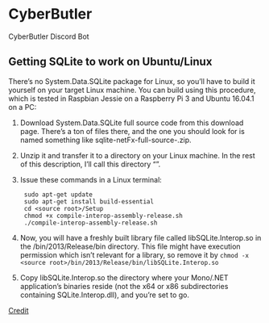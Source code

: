 # CyberButler
CyberButler Discord Bot

## Getting SQLite to work on Ubuntu/Linux

There’s no System.Data.SQLite package for Linux, so you’ll have to build it yourself on your target Linux machine. You can build using this procedure, which is tested in Raspbian Jessie on a Raspberry Pi 3 and Ubuntu 16.04.1 on a PC:

1. Download System.Data.SQLite full source code from this download page. There’s a ton of files there, and the one you should look for is named something like sqlite-netFx-full-source-<version no>.zip.
1. Unzip it and transfer it to a directory on your Linux machine. In the rest of this description, I’ll call this directory “<source root>”.
1. Issue these commands in a Linux terminal:

        sudo apt-get update
        sudo apt-get install build-essential
        cd <source root>/Setup
        chmod +x compile-interop-assembly-release.sh
        ./compile-interop-assembly-release.sh  

1. Now, you will have a freshly built library file called libSQLite.Interop.so in the <source root>/bin/2013/Release/bin directory. This file might have execution permission which isn’t relevant for a library, so remove it by
`chmod -x <source root>/bin/2013/Release/bin/libSQLite.Interop.so`
1. Copy libSQLite.Interop.so the directory where your Mono/.NET application’s binaries reside (not the x64 or x86 subdirectories containing SQLite.Interop.dll), and you’re set to go.

[Credit](http://blog.wezeku.com/2016/10/09/using-system-data-sqlite-under-linux-and-mono/)